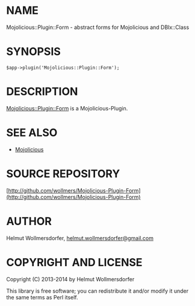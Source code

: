 # NAME

Mojolicious::Plugin::Form - abstract forms for Mojolicious and DBIx::Class

# SYNOPSIS

    $app->plugin('Mojolicious::Plugin::Form');

# DESCRIPTION

[Mojolicious::Plugin::Form](https://metacpan.org/pod/Mojolicious::Plugin::Form) is a Mojolicious-Plugin.

# SEE ALSO

- [Mojolicious](https://metacpan.org/pod/Mojolicious)

# SOURCE REPOSITORY

[http://github.com/wollmers/Mojolicious-Plugin-Form](http://github.com/wollmers/Mojolicious-Plugin-Form)

# AUTHOR

Helmut Wollmersdorfer, <helmut.wollmersdorfer@gmail.com>

# COPYRIGHT AND LICENSE

Copyright (C) 2013-2014 by Helmut Wollmersdorfer

This library is free software; you can redistribute it and/or modify
it under the same terms as Perl itself.
